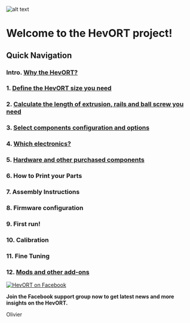 
![alt text](https://github.com/MirageC79/HevORT/blob/master/images/Coverflat.png?raw=true)
# Welcome to the HevORT project!

## Quick Navigation
### Intro. [Why the HevORT?](/intro.md)
### 1. [Define the HevORT size you need](/definesize.md)
### 2. [Calculate the length of extrusion, rails and ball screw you need](/framecalculator.md)
### 3. [Select components configuration and options](/componentselection.md)
### 4. [Which electronics?](/electronics.md)
### 5. [Hardware and other purchased components](purchased)
### 6. How to Print your Parts 
### 7. Assembly Instructions
### 8. Firmware configuration
### 9. First run!
### 10. Calibration
### 11. Fine Tuning
### 12. [Mods and other add-ons](modsandmore)


[![HevORT on Facebook](http://icons.iconarchive.com/icons/paomedia/small-n-flat/48/social-facebook-icon.png "Join the support group")](https://www.facebook.com/groups/hevort/)  

**Join the Facebook support group now to get latest news and more insights on the HevORT.**

Olivier




